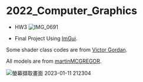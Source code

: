 # 2022_Computer_Graphics

 - HW3
 ![IMG_0691](https://user-images.githubusercontent.com/87590897/227786377-06548234-2b42-4d7e-950e-8a090cc9594b.jpg)



 - Final Project
Using [ImGui](https://github.com/ocornut/imgui).

Some shader class codes are from [Victor Gordan](https://github.com/VictorGordan).

All models are from [martinMCGREGOR](https://sketchfab.com/martinMCGREGOR).

![螢幕擷取畫面 2023-01-11 212304](https://user-images.githubusercontent.com/87590897/211817315-1002d663-7acd-4e20-9a7f-bdeed9636e59.png)
